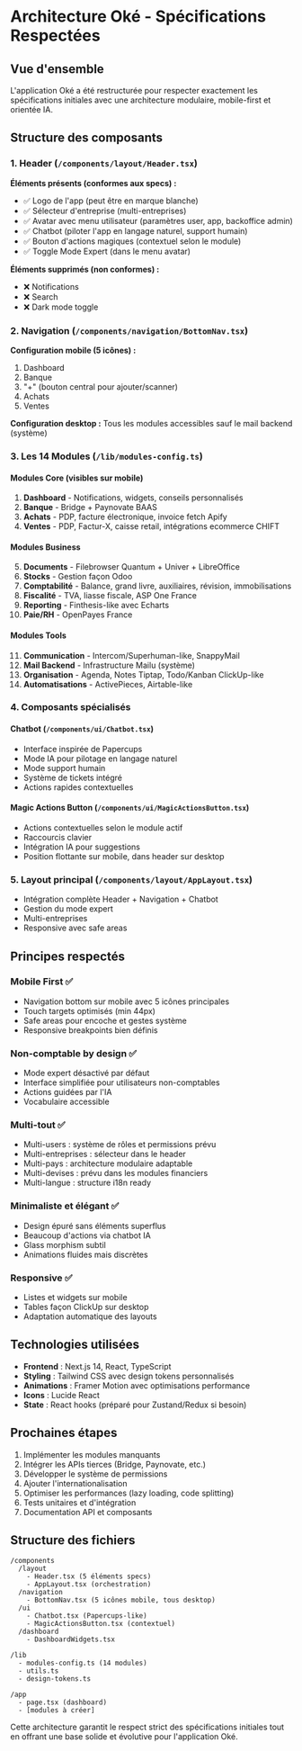 # Architecture Oké - Spécifications Respectées

## Vue d'ensemble

L'application Oké a été restructurée pour respecter exactement les spécifications initiales avec une architecture modulaire, mobile-first et orientée IA.

## Structure des composants

### 1. Header (`/components/layout/Header.tsx`)
**Éléments présents (conformes aux specs) :**
- ✅ Logo de l'app (peut être en marque blanche)
- ✅ Sélecteur d'entreprise (multi-entreprises)
- ✅ Avatar avec menu utilisateur (paramètres user, app, backoffice admin)
- ✅ Chatbot (piloter l'app en langage naturel, support humain)
- ✅ Bouton d'actions magiques (contextuel selon le module)
- ✅ Toggle Mode Expert (dans le menu avatar)

**Éléments supprimés (non conformes) :**
- ❌ Notifications
- ❌ Search
- ❌ Dark mode toggle

### 2. Navigation (`/components/navigation/BottomNav.tsx`)
**Configuration mobile (5 icônes) :**
1. Dashboard
2. Banque
3. "+" (bouton central pour ajouter/scanner)
4. Achats
5. Ventes

**Configuration desktop :**
Tous les modules accessibles sauf le mail backend (système)

### 3. Les 14 Modules (`/lib/modules-config.ts`)

#### Modules Core (visibles sur mobile)
1. **Dashboard** - Notifications, widgets, conseils personnalisés
2. **Banque** - Bridge + Paynovate BAAS
3. **Achats** - PDP, facture électronique, invoice fetch Apify
4. **Ventes** - PDP, Factur-X, caisse retail, intégrations ecommerce CHIFT

#### Modules Business
5. **Documents** - Filebrowser Quantum + Univer + LibreOffice
6. **Stocks** - Gestion façon Odoo
7. **Comptabilité** - Balance, grand livre, auxiliaires, révision, immobilisations
8. **Fiscalité** - TVA, liasse fiscale, ASP One France
9. **Reporting** - Finthesis-like avec Echarts
10. **Paie/RH** - OpenPayes France

#### Modules Tools
11. **Communication** - Intercom/Superhuman-like, SnappyMail
12. **Mail Backend** - Infrastructure Mailu (système)
13. **Organisation** - Agenda, Notes Tiptap, Todo/Kanban ClickUp-like
14. **Automatisations** - ActivePieces, Airtable-like

### 4. Composants spécialisés

#### Chatbot (`/components/ui/Chatbot.tsx`)
- Interface inspirée de Papercups
- Mode IA pour pilotage en langage naturel
- Mode support humain
- Système de tickets intégré
- Actions rapides contextuelles

#### Magic Actions Button (`/components/ui/MagicActionsButton.tsx`)
- Actions contextuelles selon le module actif
- Raccourcis clavier
- Intégration IA pour suggestions
- Position flottante sur mobile, dans header sur desktop

### 5. Layout principal (`/components/layout/AppLayout.tsx`)
- Intégration complète Header + Navigation + Chatbot
- Gestion du mode expert
- Multi-entreprises
- Responsive avec safe areas

## Principes respectés

### Mobile First ✅
- Navigation bottom sur mobile avec 5 icônes principales
- Touch targets optimisés (min 44px)
- Safe areas pour encoche et gestes système
- Responsive breakpoints bien définis

### Non-comptable by design ✅
- Mode expert désactivé par défaut
- Interface simplifiée pour utilisateurs non-comptables
- Actions guidées par l'IA
- Vocabulaire accessible

### Multi-tout ✅
- Multi-users : système de rôles et permissions prévu
- Multi-entreprises : sélecteur dans le header
- Multi-pays : architecture modulaire adaptable
- Multi-devises : prévu dans les modules financiers
- Multi-langue : structure i18n ready

### Minimaliste et élégant ✅
- Design épuré sans éléments superflus
- Beaucoup d'actions via chatbot IA
- Glass morphism subtil
- Animations fluides mais discrètes

### Responsive ✅
- Listes et widgets sur mobile
- Tables façon ClickUp sur desktop
- Adaptation automatique des layouts

## Technologies utilisées

- **Frontend** : Next.js 14, React, TypeScript
- **Styling** : Tailwind CSS avec design tokens personnalisés
- **Animations** : Framer Motion avec optimisations performance
- **Icons** : Lucide React
- **State** : React hooks (préparé pour Zustand/Redux si besoin)

## Prochaines étapes

1. Implémenter les modules manquants
2. Intégrer les APIs tierces (Bridge, Paynovate, etc.)
3. Développer le système de permissions
4. Ajouter l'internationalisation
5. Optimiser les performances (lazy loading, code splitting)
6. Tests unitaires et d'intégration
7. Documentation API et composants

## Structure des fichiers

```
/components
  /layout
    - Header.tsx (5 éléments specs)
    - AppLayout.tsx (orchestration)
  /navigation
    - BottomNav.tsx (5 icônes mobile, tous desktop)
  /ui
    - Chatbot.tsx (Papercups-like)
    - MagicActionsButton.tsx (contextuel)
  /dashboard
    - DashboardWidgets.tsx

/lib
  - modules-config.ts (14 modules)
  - utils.ts
  - design-tokens.ts
  
/app
  - page.tsx (dashboard)
  - [modules à créer]
```

Cette architecture garantit le respect strict des spécifications initiales tout en offrant une base solide et évolutive pour l'application Oké.
